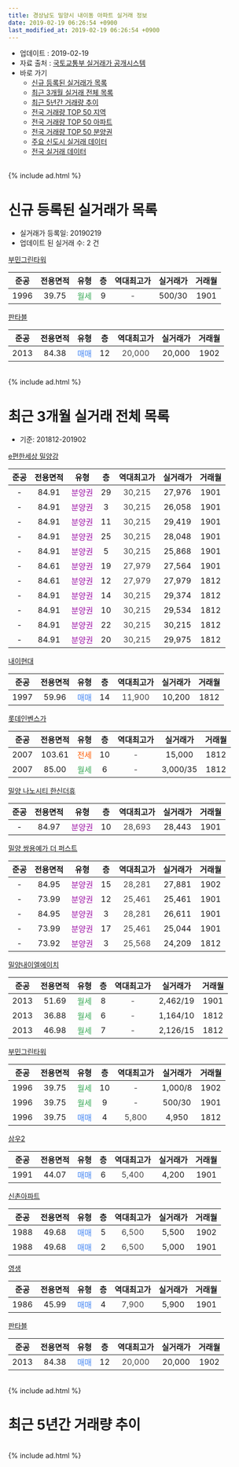 ```yaml
---
title: 경상남도 밀양시 내이동 아파트 실거래 정보
date: 2019-02-19 06:26:54 +0900
last_modified_at: 2019-02-19 06:26:54 +0900
---
```


* 업데이트 : 2019-02-19
* 자료 출처 : [국토교통부 실거래가 공개시스템](http://rt.molit.go.kr)
* 바로 가기
    * [신규 등록된 실거래가 목록](#신규-등록된-실거래가-목록)
    * [최근 3개월 실거래 전체 목록](#최근-3개월-실거래-전체-목록)
    * [최근 5년간 거래량 추이](#최근-5년간-거래량-추이)
    * [전국 거래량 TOP 50 지역](https://ayogom.github.io/apt-trade-info/최근-3개월-전국에서-가장-거래가-많이-발생한-지역)
    * [전국 거래량 TOP 50 아파트](https://ayogom.github.io/apt-trade-info/최근-3개월-전국에서-가장-거래가-많이-발생한-아파트)
    * [전국 거래량 TOP 50 분양권](https://ayogom.github.io/apt-trade-info/최근-3개월-전국에서-가장-거래가-많이-발생한-분양권)
    * [주요 신도시 실거래 데이터](https://ayogom.github.io/apt-trade-info/주요-신도시)
    * [전국 실거래 데이터](https://ayogom.github.io/apt-trade-info/전국)
<br>
{% include ad.html %}
<br>

# 신규 등록된 실거래가 목록
* 실거래가 등록일: 20190219
* 업데이트 된 실거래 수: 2 건


[부민그린타워](https://search.naver.com/search.naver?query=%EA%B2%BD%EC%83%81%EB%82%A8%EB%8F%84+%EB%B0%80%EC%96%91%EC%8B%9C+%EB%82%B4%EC%9D%B4%EB%8F%99+%EB%B6%80%EB%AF%BC%EA%B7%B8%EB%A6%B0%ED%83%80%EC%9B%8C)

|준공|전용면적|유형|층|역대최고가|실거래가|거래월|
|:---:|:---:|:---:|:---:|:---:|:---:|:---:|
|1996|39.75|<span style="color:#34a853">월세</span>|9|<span style="color:#444444">-</span>|500/30|1901|

[판타블](https://search.naver.com/search.naver?query=%EA%B2%BD%EC%83%81%EB%82%A8%EB%8F%84+%EB%B0%80%EC%96%91%EC%8B%9C+%EB%82%B4%EC%9D%B4%EB%8F%99+%ED%8C%90%ED%83%80%EB%B8%94)

|준공|전용면적|유형|층|역대최고가|실거래가|거래월|
|:---:|:---:|:---:|:---:|:---:|:---:|:---:|
|2013|84.38|<span style="color:#4285f3">매매</span>|12|<span style="color:#444444">20,000</span>|20,000|1902|


<br>
{% include ad.html %}
<br>

# 최근 3개월 실거래 전체 목록
* 기준: 201812-201902


[e편한세상 밀양강](https://search.naver.com/search.naver?query=%EA%B2%BD%EC%83%81%EB%82%A8%EB%8F%84+%EB%B0%80%EC%96%91%EC%8B%9C+%EB%82%B4%EC%9D%B4%EB%8F%99+e%ED%8E%B8%ED%95%9C%EC%84%B8%EC%83%81+%EB%B0%80%EC%96%91%EA%B0%95)

|준공|전용면적|유형|층|역대최고가|실거래가|거래월|
|:---:|:---:|:---:|:---:|:---:|:---:|:---:|
|-|84.91|<span style="color:#9C11A5">분양권</span>|29|<span style="color:#444444">30,215</span>|27,976|1901|
|-|84.91|<span style="color:#9C11A5">분양권</span>|3|<span style="color:#444444">30,215</span>|26,058|1901|
|-|84.91|<span style="color:#9C11A5">분양권</span>|11|<span style="color:#444444">30,215</span>|29,419|1901|
|-|84.91|<span style="color:#9C11A5">분양권</span>|25|<span style="color:#444444">30,215</span>|28,048|1901|
|-|84.91|<span style="color:#9C11A5">분양권</span>|5|<span style="color:#444444">30,215</span>|25,868|1901|
|-|84.61|<span style="color:#9C11A5">분양권</span>|19|<span style="color:#444444">27,979</span>|27,564|1901|
|-|84.61|<span style="color:#9C11A5">분양권</span>|12|<span style="color:#444444">27,979</span>|27,979|1812|
|-|84.91|<span style="color:#9C11A5">분양권</span>|14|<span style="color:#444444">30,215</span>|29,374|1812|
|-|84.91|<span style="color:#9C11A5">분양권</span>|10|<span style="color:#444444">30,215</span>|29,534|1812|
|-|84.91|<span style="color:#9C11A5">분양권</span>|22|<span style="color:#444444">30,215</span>|30,215|1812|
|-|84.91|<span style="color:#9C11A5">분양권</span>|20|<span style="color:#444444">30,215</span>|29,975|1812|

[내이현대](https://search.naver.com/search.naver?query=%EA%B2%BD%EC%83%81%EB%82%A8%EB%8F%84+%EB%B0%80%EC%96%91%EC%8B%9C+%EB%82%B4%EC%9D%B4%EB%8F%99+%EB%82%B4%EC%9D%B4%ED%98%84%EB%8C%80)

|준공|전용면적|유형|층|역대최고가|실거래가|거래월|
|:---:|:---:|:---:|:---:|:---:|:---:|:---:|
|1997|59.96|<span style="color:#4285f3">매매</span>|14|<span style="color:#444444">11,900</span>|10,200|1812|

[롯데인벤스가](https://search.naver.com/search.naver?query=%EA%B2%BD%EC%83%81%EB%82%A8%EB%8F%84+%EB%B0%80%EC%96%91%EC%8B%9C+%EB%82%B4%EC%9D%B4%EB%8F%99+%EB%A1%AF%EB%8D%B0%EC%9D%B8%EB%B2%A4%EC%8A%A4%EA%B0%80)

|준공|전용면적|유형|층|역대최고가|실거래가|거래월|
|:---:|:---:|:---:|:---:|:---:|:---:|:---:|
|2007|103.61|<span style="color:#ff5a00">전세</span>|10|<span style="color:#444444">-</span>|15,000|1812|
|2007|85.00|<span style="color:#34a853">월세</span>|6|<span style="color:#444444">-</span>|3,000/35|1812|

[밀양 나노시티 한신더휴](https://search.naver.com/search.naver?query=%EA%B2%BD%EC%83%81%EB%82%A8%EB%8F%84+%EB%B0%80%EC%96%91%EC%8B%9C+%EB%82%B4%EC%9D%B4%EB%8F%99+%EB%B0%80%EC%96%91+%EB%82%98%EB%85%B8%EC%8B%9C%ED%8B%B0+%ED%95%9C%EC%8B%A0%EB%8D%94%ED%9C%B4)

|준공|전용면적|유형|층|역대최고가|실거래가|거래월|
|:---:|:---:|:---:|:---:|:---:|:---:|:---:|
|-|84.97|<span style="color:#9C11A5">분양권</span>|10|<span style="color:#444444">28,693</span>|28,443|1901|

[밀양 쌍용예가 더  퍼스트](https://search.naver.com/search.naver?query=%EA%B2%BD%EC%83%81%EB%82%A8%EB%8F%84+%EB%B0%80%EC%96%91%EC%8B%9C+%EB%82%B4%EC%9D%B4%EB%8F%99+%EB%B0%80%EC%96%91+%EC%8C%8D%EC%9A%A9%EC%98%88%EA%B0%80+%EB%8D%94++%ED%8D%BC%EC%8A%A4%ED%8A%B8)

|준공|전용면적|유형|층|역대최고가|실거래가|거래월|
|:---:|:---:|:---:|:---:|:---:|:---:|:---:|
|-|84.95|<span style="color:#9C11A5">분양권</span>|15|<span style="color:#444444">28,281</span>|27,881|1902|
|-|73.99|<span style="color:#9C11A5">분양권</span>|12|<span style="color:#444444">25,461</span>|25,461|1901|
|-|84.95|<span style="color:#9C11A5">분양권</span>|3|<span style="color:#444444">28,281</span>|26,611|1901|
|-|73.99|<span style="color:#9C11A5">분양권</span>|17|<span style="color:#444444">25,461</span>|25,044|1901|
|-|73.92|<span style="color:#9C11A5">분양권</span>|3|<span style="color:#444444">25,568</span>|24,209|1812|

[밀양내이엘에이치](https://search.naver.com/search.naver?query=%EA%B2%BD%EC%83%81%EB%82%A8%EB%8F%84+%EB%B0%80%EC%96%91%EC%8B%9C+%EB%82%B4%EC%9D%B4%EB%8F%99+%EB%B0%80%EC%96%91%EB%82%B4%EC%9D%B4%EC%97%98%EC%97%90%EC%9D%B4%EC%B9%98)

|준공|전용면적|유형|층|역대최고가|실거래가|거래월|
|:---:|:---:|:---:|:---:|:---:|:---:|:---:|
|2013|51.69|<span style="color:#34a853">월세</span>|8|<span style="color:#444444">-</span>|2,462/19|1901|
|2013|36.88|<span style="color:#34a853">월세</span>|6|<span style="color:#444444">-</span>|1,164/10|1812|
|2013|46.98|<span style="color:#34a853">월세</span>|7|<span style="color:#444444">-</span>|2,126/15|1812|

[부민그린타워](https://search.naver.com/search.naver?query=%EA%B2%BD%EC%83%81%EB%82%A8%EB%8F%84+%EB%B0%80%EC%96%91%EC%8B%9C+%EB%82%B4%EC%9D%B4%EB%8F%99+%EB%B6%80%EB%AF%BC%EA%B7%B8%EB%A6%B0%ED%83%80%EC%9B%8C)

|준공|전용면적|유형|층|역대최고가|실거래가|거래월|
|:---:|:---:|:---:|:---:|:---:|:---:|:---:|
|1996|39.75|<span style="color:#34a853">월세</span>|10|<span style="color:#444444">-</span>|1,000/8|1902|
|1996|39.75|<span style="color:#34a853">월세</span>|9|<span style="color:#444444">-</span>|500/30|1901|
|1996|39.75|<span style="color:#4285f3">매매</span>|4|<span style="color:#444444">5,800</span>|4,950|1812|

[삼우2](https://search.naver.com/search.naver?query=%EA%B2%BD%EC%83%81%EB%82%A8%EB%8F%84+%EB%B0%80%EC%96%91%EC%8B%9C+%EB%82%B4%EC%9D%B4%EB%8F%99+%EC%82%BC%EC%9A%B02)

|준공|전용면적|유형|층|역대최고가|실거래가|거래월|
|:---:|:---:|:---:|:---:|:---:|:---:|:---:|
|1991|44.07|<span style="color:#4285f3">매매</span>|6|<span style="color:#444444">5,400</span>|4,200|1901|

[신촌아파트](https://search.naver.com/search.naver?query=%EA%B2%BD%EC%83%81%EB%82%A8%EB%8F%84+%EB%B0%80%EC%96%91%EC%8B%9C+%EB%82%B4%EC%9D%B4%EB%8F%99+%EC%8B%A0%EC%B4%8C%EC%95%84%ED%8C%8C%ED%8A%B8)

|준공|전용면적|유형|층|역대최고가|실거래가|거래월|
|:---:|:---:|:---:|:---:|:---:|:---:|:---:|
|1988|49.68|<span style="color:#4285f3">매매</span>|5|<span style="color:#444444">6,500</span>|5,500|1902|
|1988|49.68|<span style="color:#4285f3">매매</span>|2|<span style="color:#444444">6,500</span>|5,000|1901|

[영생](https://search.naver.com/search.naver?query=%EA%B2%BD%EC%83%81%EB%82%A8%EB%8F%84+%EB%B0%80%EC%96%91%EC%8B%9C+%EB%82%B4%EC%9D%B4%EB%8F%99+%EC%98%81%EC%83%9D)

|준공|전용면적|유형|층|역대최고가|실거래가|거래월|
|:---:|:---:|:---:|:---:|:---:|:---:|:---:|
|1986|45.99|<span style="color:#4285f3">매매</span>|4|<span style="color:#444444">7,900</span>|5,900|1901|

[판타블](https://search.naver.com/search.naver?query=%EA%B2%BD%EC%83%81%EB%82%A8%EB%8F%84+%EB%B0%80%EC%96%91%EC%8B%9C+%EB%82%B4%EC%9D%B4%EB%8F%99+%ED%8C%90%ED%83%80%EB%B8%94)

|준공|전용면적|유형|층|역대최고가|실거래가|거래월|
|:---:|:---:|:---:|:---:|:---:|:---:|:---:|
|2013|84.38|<span style="color:#4285f3">매매</span>|12|<span style="color:#444444">20,000</span>|20,000|1902|


<br>
{% include ad.html %}
<br>

# 최근 5년간 거래량 추이


<div style="width:100%;">
    <canvas id="deal_progress" height="200"></canvas>
</div>

<script>
new Chart(document.getElementById("deal_progress"), {
    type: 'line',
    data: {
        labels: ['201402','201403','201404','201405','201406','201407','201408','201409','201410','201411','201412','201501','201502','201503','201504','201505','201506','201507','201508','201509','201510','201511','201512','201601','201602','201603','201604','201605','201606','201607','201608','201609','201610','201611','201612','201701','201702','201703','201704','201705','201706','201707','201708','201709','201710','201711','201712','201801','201802','201803','201804','201805','201806','201807','201808','201809','201810','201811','201812','201901','201902'],
        datasets: [{
            label: '매매',
            pointRadius: 1,
            data: [12, 10, 19, 9, 4, 11, 8, 7, 9, 7, 8, 13, 8, 11, 10, 9, 6, 20, 26, 11, 16, 13, 9, 10, 6, 10, 11, 17, 9, 10, 5, 9, 10, 7, 9, 10, 13, 5, 14, 9, 4, 6, 10, 6, 12, 4, 7, 26, 17, 27, 14, 11, 9, 13, 5, 10, 12, 11, 8, 13, 3],
            borderColor: "rgba(255, 201, 14, 1)",
            backgroundColor: "rgba(255, 201, 14, 0.5)",
            fill: false,
            lineTension: 0
        },{
            label: '전월세',
            pointRadius: 1,
            data: [15, 6, 1, 2, 4, 2, 1, 2, 6, 4, 5, 2, 2, 4, 4, 1, 3, 2, 1, 3, 3, 3, 34, 11, 6, 10, 2, 3, 5, 8, 3, 7, 3, 3, 5, 5, 4, 5, 2, 4, 2, 5, 1, 2, 3, 6, 31, 8, 5, 15, 2, 6, 3, 2, 2, 2, 1, 1, 4, 2, 1],
            borderColor: "rgba(0, 141, 185, 1)",
            backgroundColor: "rgba(0, 141, 185, 0.5)",
            fill: false,
            lineTension: 0
        }
        ]
    },
    options: {
        responsive: true,
        title: {
            display: false
        },
        tooltips: {
            mode: 'index',
            intersect: false
        },
        hover: {
            mode: 'nearest',
            intersect: true
        },
        scales: {
            xAxes: [{
                display: true,
                scaleLabel: {
                    display: true,
                    labelString: '년/월'
                }
            }],
            yAxes: [{
                display: true,
                ticks: {
                    suggestedMin: 0,
                },
                scaleLabel: {
                    display: true,
                    labelString: '실거래 수'
                }
            }]
        }
    }
});

</script>


<br>
{% include ad.html %}
<br>

